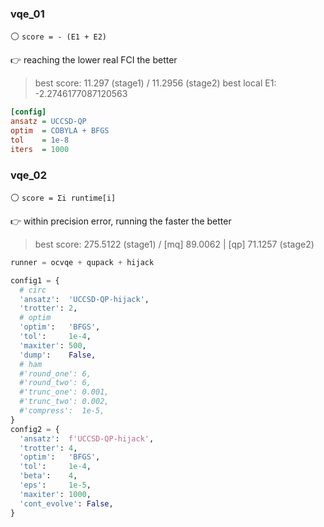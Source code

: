 ### vqe_01

⚪ `score = - (E1 + E2)`

👉 reaching the lower real FCI the better

> best score: 11.297 (stage1) / 11.2956 (stage2)
> best local E1: -2.2746177087120563

```ini
[config]
ansatz = UCCSD-QP
optim  = COBYLA + BFGS
tol    = 1e-8
iters  = 1000
```


### vqe_02

⚪ `score = Σi runtime[i]`

👉 within precision error, running the faster the better

> best score: 275.5122 (stage1) / [mq] 89.0062 | [qp] 71.1257 (stage2)

```python
runner = ocvqe + qupack + hijack

config1 = {
  # circ
  'ansatz':  'UCCSD-QP-hijack',
  'trotter': 2,
  # optim
  'optim':   'BFGS',
  'tol':     1e-4,
  'maxiter': 500,
  'dump':    False,
  # ham
  #'round_one': 6,
  #'round_two': 6,
  #'trunc_one': 0.001,
  #'trunc_two': 0.002,
  #'compress':  1e-5,
}
config2 = {
  'ansatz':  f'UCCSD-QP-hijack',
  'trotter': 4,
  'optim':   'BFGS',
  'tol':     1e-4,
  'beta':    4,
  'eps':     1e-5,
  'maxiter': 1000,
  'cont_evolve': False,
}
```
